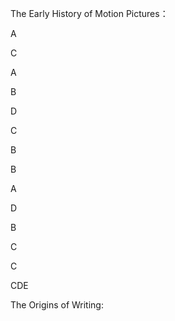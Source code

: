 The Early History of Motion Pictures：

A

C

A

B

D

C

B

B

A

D

B

C

C

CDE

The Origins of Writing:


